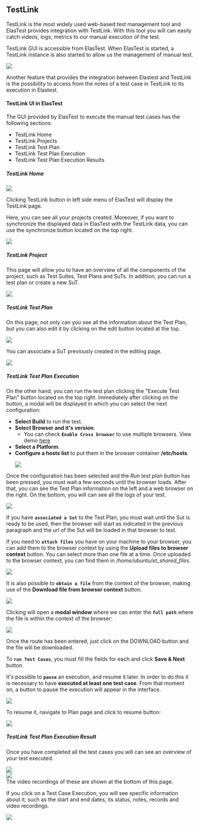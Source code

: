 <div class="range range-xs-left">
<div class="cell-xs-10 cell-lg-6 text-md-left inset-md-right-80 cell-lg-push-1 offset-top-50 offset-lg-top-0">
<h2 id="content" class="h1">TestLink</h2>
<div class="offset-top-30 offset-md-top-30">
</div>
</div>
</div>

TestLink is the most widely used web-based test management tool and ElasTest provides integration with TestLink. With this tool you will can easily catch videos, logs, metrics to our manual execution of the test.

TestLink GUI is accessible from ElasTest. When ElasTest is started, a TestLink instance is also started to allow us the management of manual test.

<div class="docs-gallery inline-block">
    <a data-fancybox="gallery-2" href="/docs/testlink/images/testlink_web.png"><img class="img-responsive img-wellcome" src="/docs/testlink/images/testlink_web.png"/></a>
</div>

Another feature that provides the integration between Elastest and TestLink is the possibility to access from the notes of a test case in TestLink to its execution in Elastest.

<h4>TestLink UI in ElasTest</h4>

The GUI provided by ElasTest to execute the manual test cases has the following sections:

-   TestLink Home
-   TestLink Projects
-   TestLink Test Plan
-   TestLink Test Plan Execution
-   TestLink Test Plan Execution Results

<h5 class="small-subtitle">TestLink Home</h5>

<div class="docs-gallery inline-block">
    <a data-fancybox="gallery-3" href="/docs/testlink/images/testlink.png"><img class="img-responsive img-wellcome" src="/docs/testlink/images/testlink.png"/></a>
</div>

Clicking TestLink button in left side menu of ElasTest will display the TestLink page.

Here, you can see all your projects created. Moreover, if you want to synchronize the displayed data in ElasTest with the TestLink data, you can use the synchronize button located on the top right.

<div class="docs-gallery inline-block">
    <a data-fancybox="gallery-3" href="/docs/testlink/images/testlink_home.png"><img class="img-responsive img-wellcome" src="/docs/testlink/images/testlink_home.png"/></a>
</div>

<h5 class="small-subtitle">TestLink Project</h5>

This page will allow you to have an overview of all the components of the project, such as Test Suites, Test Plans and SuTs. In addition, you can run a test plan or create a new SuT.

<div class="docs-gallery inline-block">
    <a data-fancybox="gallery-3" href="/docs/testlink/images/testlink_project.png"><img class="img-responsive img-wellcome" src="/docs/testlink/images/testlink_project.png"/></a>
</div>

<h5 class="small-subtitle">TestLink Test Plan</h5>

On this page, not only can you see all the information about the Test Plan, but you can also edit it by clicking on the edit button located at the top.

<div class="docs-gallery inline-block">
    <a data-fancybox="gallery-4" href="/docs/testlink/images/testplan_edit.png"><img class="img-responsive img-wellcome" src="/docs/testlink/images/testplan_edit.png"/></a>
</div>

You can associate a SuT previously created in the editing page.

<div class="docs-gallery inline-block">
    <a data-fancybox="gallery-4" href="/docs/testlink/images/edit_testplan.png"><img class="img-responsive img-wellcome" src="/docs/testlink/images/edit_testplan.png"/></a>
</div>

<h5 class="small-subtitle">TestLink Test Plan Execution</h5>

On the other hand, you can run the test plan clicking the "Execute Test Plan" button located on the top right. Immediately after clicking on the button, a modal will be displayed in which you can select the next configuration:

-   **Select Build** to run the test.
-   **Select Browser and it's version**.
    -   You can check **`Enable Cross browser`** to use multiple browsers. View demo <a href="/docs/demos/cross-browser-testing" target="_blank">here</a>
-   **Select a Platform**.
-   **Configure a hosts list** to put them in the browser container **/etc/hosts**.
    <p></p>
    <div class="docs-gallery inline-block">
        <a data-fancybox="gallery-4" href="/docs/testlink/images/execute_plan_modal.png"><img class="img-responsive img-wellcome" src="/docs/testlink/images/execute_plan_modal.png"/></a>
    </div>

Once the configuration has been selected and the _Run test plan button_ has been pressed, you must wait a few seconds until the browser loads. After that, you can see the Test Plan information on the left and a web browser on the right. On the bottom, you will can see all the logs of your test.

<div class="docs-gallery inline-block">
    <a data-fancybox="gallery-4" href="/docs/testlink/images/testplan_execute.png"><img class="img-responsive img-wellcome" src="/docs/testlink/images/testplan_execute.png"/></a>
</div>

If you have **`associated a Sut`** to the Test Plan, you must wait until the Sut is ready to be used, then the browser will start as indicated in the previous paragraph and the url of the Sut will be loaded in that browser to test.

If you need to **`attach files`** you have on your machine to your browser, you can add them to the browser context by using the **Upload files to browser context** button. You can select more than one file at a time. Once uploaded to the browser context, you can find them in _/home/ubuntu/et_shared_files_.

<div class="docs-gallery inline-block">
    <a data-fancybox="gallery-4" href="/docs/testlink/images/testplan_execute_uploadfile.png"><img class="img-responsive img-wellcome" src="/docs/testlink/images/testplan_execute_uploadfile.png"/></a>
</div>

It is also possible to **`obtain a file`** from the context of the browser, making use of the **Download file from browser context** button.

<div class="docs-gallery inline-block">
    <a data-fancybox="gallery-4" href="/docs/testlink/images/download_file_btn.png"><img class="img-responsive img-wellcome" src="/docs/testlink/images/download_file_btn.png"/></a>
</div>

Clicking will open a **modal window** where we can enter the **`full path`** where the file is within the context of the browser:

<div class="docs-gallery inline-block">
    <a data-fancybox="gallery-4" href="/docs/testlink/images/download_file_path.png"><img class="img-responsive img-wellcome" src="/docs/testlink/images/download_file_path.png"/></a>
</div>

Once the route has been entered, just click on the DOWNLOAD button and the file will be downloaded.

To **`run Test Cases`**, you must fill the fields for each and click **Save & Next** button.

It's possible to **`pause`** an execution, and resume it later. In order to do this it is necessary to have **executed at least one test case**. From that moment on, a button to pause the execution will appear in the interface.

<div class="docs-gallery inline-block">
    <a data-fancybox="gallery-4" href="/docs/testlink/images/plan_execution_pause.png"><img class="img-responsive img-wellcome" src="/docs/testlink/images/plan_execution_pause.png"/></a>
</div>

To resume it, navigate to Plan page and click to resume button:

<div class="docs-gallery inline-block">
    <a data-fancybox="gallery-4" href="/docs/testlink/images/plan_execution_resume.png"><img class="img-responsive img-wellcome" src="/docs/testlink/images/plan_execution_resume.png"/></a>
</div>

<h5 class="small-subtitle">TestLink Test Plan Execution Result</h5>

Once you have completed all the test cases you will can see an overview of your test executed.

<div class="docs-gallery inline-block">
    <a data-fancybox="gallery-4" href="/docs/testlink/images/execution_view.png"><img class="img-responsive img-wellcome" src="/docs/testlink/images/execution_view.png"/></a>
</div>

<div class="docs-gallery inline-block">
    <a data-fancybox="gallery-4" href="/docs/testlink/images/execution_files.png"><img class="img-responsive img-wellcome" src="/docs/testlink/images/execution_files.png"/></a>
</div>
The video recordings of these are shown at the bottom of this page.

If you click on a Test Case Execution, you will see specific information about it, such as the start and end dates, its status, notes, records and video recordings.

<div class="docs-gallery inline-block">
    <a data-fancybox="gallery-4" href="/docs/testlink/images/execution_details.png"><img class="img-responsive img-wellcome" src="/docs/testlink/images/execution_details.png"/></a>
</div>
